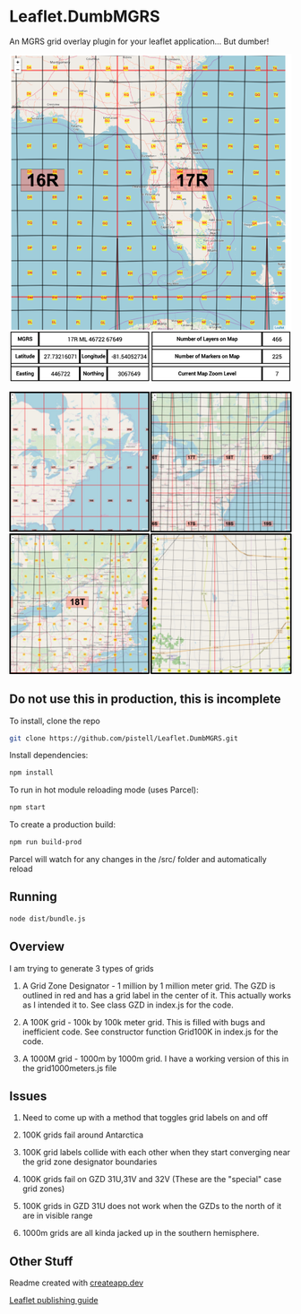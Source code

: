 # Leaflet.DumbMGRS

An MGRS grid overlay plugin for your leaflet application... But dumber!

![screenshot](./src/img/screenshot_27JAN_2.png)

![screenshot](./src/img/4square.jpg)

## Do not use this in production, this is incomplete

To install, clone the repo

```sh
git clone https://github.com/pistell/Leaflet.DumbMGRS.git
```

Install dependencies:

```sh
npm install
```

To run in hot module reloading mode (uses Parcel):

```sh
npm start
```

To create a production build:

```sh
npm run build-prod
```

Parcel will watch for any changes in the /src/ folder and automatically reload

## Running

```sh
node dist/bundle.js
```

## Overview

I am trying to generate 3 types of grids

1. A Grid Zone Designator - 1 million by 1 million meter grid. The GZD is outlined in red and has a grid label in the center of it. This actually works as I intended it to. See class GZD in index.js for the code.

2. A 100K grid - 100k by 100k meter grid. This is filled with bugs and inefficient code. See constructor function Grid100K in index.js for the code.

3. A 1000M grid - 1000m by 1000m grid. I have a working version of this in the grid1000meters.js file

## Issues

1. Need to come up with a method that toggles grid labels on and off

2. 100K grids fail around Antarctica

3. 100K grid labels collide with each other when they start converging near the grid zone designator boundaries

4. 100K grids fail on GZD 31U,31V and 32V (These are the "special" case grid zones)

5. 100K grids in GZD 31U does not work when the GZDs to the north of it are in visible range

6. 1000m grids are all kinda jacked up in the southern hemisphere.

## Other Stuff

Readme created with [createapp.dev](https://createapp.dev/)

[Leaflet publishing guide](https://github.com/Leaflet/Leaflet/blob/master/PLUGIN-GUIDE.md)
